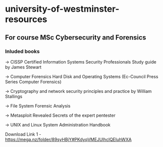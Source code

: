 # university-of-westminster-resources

## For course MSc Cybersecurity and Forensics

### Inluded books
-> CISSP Certified Information Systems Security Professionals Study guide by James Stewart

-> Computer Forensics Hard Disk and Operating Systems (Ec-Council Press Series  Computer Forensics)

-> Cryptography and network security principles and practice by William Stallings

-> File System Forensic Analysis

-> Metasploit Revealed Secrets of the expert pentester

-> UNIX and Linux System Administration Handbook

Download Link 1 - https://mega.nz/folder/89syHBjY#PKdyqVMEJUlhclQEIuhWXA
